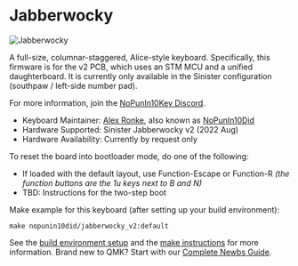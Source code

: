 # Jabberwocky

![Jabberwocky](https://diplomacyvariants.files.wordpress.com/2021/03/dexterous_jabberwocky.jpg)

A full-size, columnar-staggered, Alice-style keyboard. Specifically, this firmware is for the v2 PCB, which uses an STM MCU and a unified daughterboard. It is currently only available in the Sinister configuration (southpaw / left-side number pad).

For more information, join the [NoPunIn10Key Discord](https://discord.gg/sku2Y6w).

* Keyboard Maintainer: [Alex Ronke](https://nopunin10did.com/), also known as [NoPunIn10Did](https://github.com/NoPunIn10Did)
* Hardware Supported: Sinister Jabberwocky v2 (2022 Aug)
* Hardware Availability: Currently by request only

To reset the board into bootloader mode, do one of the following:

* If loaded with the default layout, use Function-Escape or Function-R *(the function buttons are the 1u keys next to B and N)*
* TBD: Instructions for the two-step boot

Make example for this keyboard (after setting up your build environment):

    make nopunin10did/jabberwocky_v2:default

See the [build environment setup](https://docs.qmk.fm/#/getting_started_build_tools) and the [make instructions](https://docs.qmk.fm/#/getting_started_make_guide) for more information. Brand new to QMK? Start with our [Complete Newbs Guide](https://docs.qmk.fm/#/newbs).
